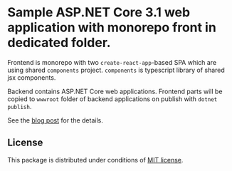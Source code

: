 Sample ASP.NET Core 3.1 web application with monorepo front in dedicated folder.
================================================================================

Frontend is monorepo with two `create-react-app`-based SPA which are using shared `components` project.
`components` is typescript library of shared jsx components.

Backend contains ASP.NET Core web applications.
Frontend parts will be copied to `wwwroot` folder of backend applications on publish with `dotnet publish`.

See the [blog post](TODO:link) for the details.

License
-------

This package is distributed under conditions of [MIT license](LICENSE).